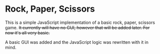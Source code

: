 # Rock, Paper, Scissors

This is a simple JavaScript implementation of a basic rock, paper, scissors game. ~~It currently will have no GUI, however that will be added later. For now it's all very basic.~~

A basic GUI was added and the JavaScript logic was rewritten with it in mind.